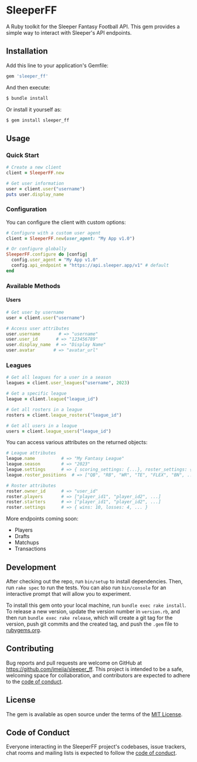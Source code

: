 # SleeperFF

A Ruby toolkit for the Sleeper Fantasy Football API. This gem provides a simple way to interact with Sleeper's API endpoints.

## Installation

Add this line to your application's Gemfile:

```ruby
gem 'sleeper_ff'
```

And then execute:

```bash
$ bundle install
```

Or install it yourself as:

```bash
$ gem install sleeper_ff
```

## Usage

### Quick Start

```ruby
# Create a new client
client = SleeperFF.new

# Get user information
user = client.user("username")
puts user.display_name
```

### Configuration

You can configure the client with custom options:

```ruby
# Configure with a custom user agent
client = SleeperFF.new(user_agent: "My App v1.0")

# Or configure globally
SleeperFF.configure do |config|
  config.user_agent = "My App v1.0"
  config.api_endpoint = "https://api.sleeper.app/v1" # default
end
```

### Available Methods

#### Users

```ruby
# Get user by username
user = client.user("username")

# Access user attributes
user.username       # => "username"
user.user_id       # => "123456789"
user.display_name  # => "Display Name"
user.avatar       # => "avatar_url"
```

### Leagues

```ruby
# Get all leagues for a user in a season
leagues = client.user_leagues("username", 2023)

# Get a specific league
league = client.league("league_id")

# Get all rosters in a league
rosters = client.league_rosters("league_id")

# Get all users in a league
users = client.league_users("league_id")
```

You can access various attributes on the returned objects:

```ruby
# League attributes
league.name          # => "My Fantasy League"
league.season        # => "2023"
league.settings      # => { scoring_settings: {...}, roster_settings: {...} }
league.roster_positions  # => ["QB", "RB", "WR", "TE", "FLEX", "BN", ...]

# Roster attributes
roster.owner_id      # => "user_id"
roster.players       # => ["player_id1", "player_id2", ...]
roster.starters      # => ["player_id1", "player_id2", ...]
roster.settings      # => { wins: 10, losses: 4, ... }
```

More endpoints coming soon:
- Players
- Drafts
- Matchups
- Transactions

## Development

After checking out the repo, run `bin/setup` to install dependencies. Then, run `rake spec` to run the tests. You can also run `bin/console` for an interactive prompt that will allow you to experiment.

To install this gem onto your local machine, run `bundle exec rake install`. To release a new version, update the version number in `version.rb`, and then run `bundle exec rake release`, which will create a git tag for the version, push git commits and the created tag, and push the `.gem` file to [rubygems.org](https://rubygems.org).

## Contributing

Bug reports and pull requests are welcome on GitHub at https://github.com/jmejia/sleeper_ff. This project is intended to be a safe, welcoming space for collaboration, and contributors are expected to adhere to the [code of conduct](https://github.com/jmejia/sleeper_ff/blob/main/CODE_OF_CONDUCT.md).

## License

The gem is available as open source under the terms of the [MIT License](https://opensource.org/licenses/MIT).

## Code of Conduct

Everyone interacting in the SleeperFF project's codebases, issue trackers, chat rooms and mailing lists is expected to follow the [code of conduct](https://github.com/jmejia/sleeper_ff/blob/main/CODE_OF_CONDUCT.md).
